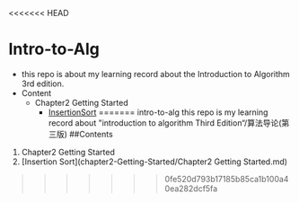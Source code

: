 <<<<<<< HEAD
# Intro-to-Alg

- this repo is about my learning record about the Introduction to Algorithm 3rd edition.
- Content
  - Chapter2 Getting Started
    - [InsertionSort](Chapter2/InsertionSort/InsertionSort.md)
=======
intro-to-alg
this repo is my learning record about "introduction to algorithm Third Edition“/算法导论(第三版)
##Contents
1. Chapter2 Getting Started
  1. [Insertion Sort](chapter2-Getting-Started/Chapter2 Getting Started.md)      
>>>>>>> 0fe520d793b17185b85ca1b100a40ea282dcf5fa

